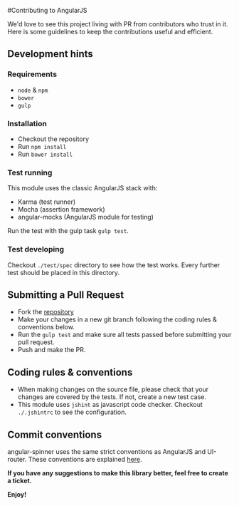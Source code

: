 #Contributing to AngularJS

We'd love to see this project living with PR from contributors who trust in it. Here is some guidelines to keep the contributions useful and efficient.

## Development hints

### Requirements
- `node` & `npm`
- `bower`
- `gulp`

### Installation
- Checkout the repository
- Run `npm install`
- Run `bower install`

### Test running
This module uses the classic AngularJS stack with:

- Karma (test runner)
- Mocha (assertion framework)
- angular-mocks (AngularJS module for testing)

Run the test with the gulp task `gulp test`.

### Test developing
Checkout `./test/spec` directory to see how the test works. Every further test should be placed in this directory.


## Submitting a Pull Request
- Fork the [repository](https://github.com/angularifyjs/angular-spinner/)
- Make your changes in a new git branch following the coding rules & conventions below.
- Run the `gulp test` and make sure all tests passed before submitting your pull request.
- Push and make the PR.


## Coding rules & conventions
- When making changes on the source file, please check that your changes are covered by the tests. If not, create a new test case.
- This module uses `jshint` as javascript code checker. Checkout `./.jshintrc` to see the configuration.


## Commit conventions
angular-spinner uses the same strict conventions as AngularJS and UI-router. These conventions are explained [here](https://github.com/angular/angular.js/blob/master/CONTRIBUTING.md#-git-commit-guidelines).

**If you have any suggestions to make this library better, feel free to create a ticket.**

**Enjoy!**
